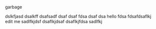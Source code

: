 garbage

dslkfjasd
dsalkff
dsafsadf
dsaf
dsaf
fdsa
dsaf
dsa
hello 
fdsa
fdsafdsaflkj
edit me
sadlfkjdsf
dsaflkjdsaf
dsaflkjfdsa
sadlfkj

